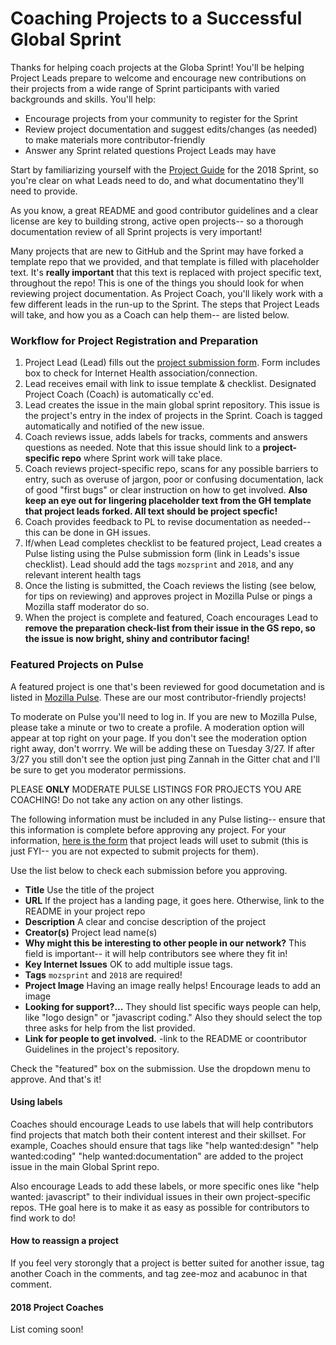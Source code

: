 # Coaching Projects to a Successful Global Sprint

Thanks for helping coach projects at the Globa Sprint! You'll be helping Project Leads prepare to welcome and encourage new contributions on their projects from a wide range of Sprint participants with varied backgrounds and skills. You'll help:

* Encourage projects from your community to register for the Sprint
* Review project documentation and suggest edits/changes (as needed) to make materials more contributor-friendly
* Answer any Sprint related questions Project Leads may have

Start by familiarizing yourself with the [Project Guide](https://mozilla.github.io/global-sprint/project-lead-guide/) for the 2018 Sprint, so you're clear on what Leads need to do, and what documentatino they'll need to provide. 

As you know, a great README and good contributor guidelines and a clear license are key to building strong, active open projects-- so a thorough documentation review of all Sprint projects is very important! 

Many projects that are new to GitHub and the Sprint may have forked a template repo that we provided, and that template is filled with placeholder text. It's **really important** that this text is replaced with project specific text, throughout the repo! This is one of the things you should look for when reviewing project documentation. As Project Coach, you'll likely work with a few different leads in the run-up to the Sprint. The steps that Project Leads will take, and how you as a Coach can help them-- are listed below.


### Workflow for Project Registration and Preparation
1. Project Lead (Lead) fills out the [project submission form](https://docs.google.com/forms/d/e/1FAIpQLSddIWql0lLPU5nSC_eiMSju_IgyQTNMBzbUksE_jCAaItWdZQ/viewform). Form includes box to check for Internet Health association/connection.
2. Lead receives email with link to issue template & checklist. Designated Project Coach (Coach) is automatically cc'ed. 
3. Lead creates the issue in the main global sprint repository. This issue is the project's entry in the index of projects in the Sprint. Coach is tagged automatically and notified of the new issue.
4. Coach reviews issue, adds labels for tracks, comments and answers questions as needed. Note that this issue should link to a **project-specific repo** where Sprint work will take place.  
5. Coach reviews project-specific repo, scans for any possible barriers to entry, such as overuse of jargon, poor or confusing documentation, lack of good "first bugs" or clear instruction on how to get involved. **Also keep an eye out for lingering placeholder text from the GH template that project leads forked. All text should be project specfic!**
6. Coach provides feedback to PL to revise documentation as needed-- this can be done in GH issues. 
7. If/when Lead completes checklist to be featured project, Lead creates a Pulse listing using the Pulse submission form (link in Leads's issue checklist). Lead should add the tags `mozsprint` and `2018`, and any relevant interent health tags
8. Once the listing is submitted, the Coach reviews the listing (see below, for tips on reviewing) and approves project in Mozilla Pulse or pings a Mozilla staff moderator do so. 
9. When the project is complete and featured, Coach encourages Lead to **remove the preparation check-list from their issue in the GS repo, so the issue is now bright, shiny and contributor facing!**

### Featured Projects on Pulse
A featured project is one that's been reviewed for good documetation and is listed in [Mozilla Pulse](https://www.mozillapulse.org/featured). These are our most contributor-friendly projects!

To moderate on Pulse you'll need to log in. If you are new to Mozilla Pulse, please take a minute or two to create a profile. A moderation option will appear at top right on your page.  If you don't see the moderation option right away, don't worrry. We will be adding these on Tuesday 3/27. If after 3/27 you still don't see the option just ping Zannah in the Gitter chat and I'll be sure to get you moderator permissions.

PLEASE **ONLY** MODERATE PULSE LISTINGS FOR PROJECTS YOU ARE COACHING! Do not take any action on any other listings.

The following information must be included in any Pulse listing-- ensure that this information is complete before approving any project. For your information, [here is the form](https://www.mozillapulse.org/add) that project leads will uset to submit (this is just FYI-- you are not expected to submit projects for them).

Use the list below to check each submission before you approving.

* **Title** Use the title of the project
* **URL** If the project has a landing page, it goes here. Otherwise, link to the README in your project repo
* **Description** A clear and concise description of the project
* **Creator(s)** Project lead name(s)
* **Why might this be interesting to other people in our network?** This field is important-- it will help contributors see where they fit in! 
* **Key Internet Issues** OK to add multiple issue tags.
* **Tags** `mozsprint` and `2018` are required!
* **Project Image** Having an image really helps! Encourage leads to add an image
* **Looking for support?...** They should list specific ways people can help, like "logo design" or "javascript coding." Also they should select the top three asks for help from the list provided.   
* **Link for people to get involved.** -link to the README or coontributor Guidelines in the project's repository. 

Check the "featured" box on the submission. Use the dropdown menu to approve. And that's it!

#### Using labels
Coaches should encourage Leads to use labels that will help contributors find projects that match both their content interest and their skillset. For example, Coaches should ensure that tags like "help wanted:design" "help wanted:coding" "help wanted:documentation" are added to the project issue in the main Global Sprint repo. 

Also encourage Leads to add these labels, or more specific ones like "help wanted: javascript" to their individual issues in their own project-specific repos. THe goal here is to make it as easy as possible for contributors to find work to do!

#### How to reassign a project
If you feel very storongly that a project is better suited for another issue, tag another Coach in the comments, and tag zee-moz and acabunoc in that comment. 

#### 2018 Project Coaches
List coming soon!
